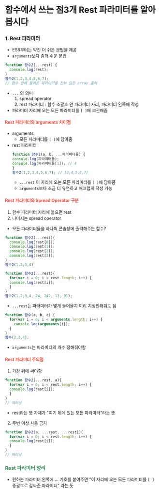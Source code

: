 함수에서 쓰는 점3개 Rest 파라미터를 알아봅시다
==
### 1. Rest 파라미터
- ES6부터는 약간 더 쉬운 문법을 제공
- `arguments`보다 좀더 쉬운 문법
```js {.line-numbers}
function 함수2(...rest) {
  console.log(rest);
}
함수2(1,2,3,4,5,6,7); 
// 함수 안에 들어온 파라미터를 전부 담은 array 출력
```
- `...` 의 의미
  1. spread operator
  2. rest 파라미터 : 함수 소괄호 안 파라미터 자리, 파라미터 왼쪽에 작성
- 파라미터 자리에 오는 모든 파라미터를 `[ ]`에 보관해줌

#### <span style="color:#f84d3a">Rest 파라미터와 arguments 차이점</span>
- arguments
  - 모든 파라미터를 `[ ]`에 담아줌
- rest 파라미터
  ```js {.line-numbers}
  function 함수2(a, b, ...파라미터들) {
  console.log(파라미터들);
  console.log(파라미터들[1]); // 4
  }
  함수2(1,2,3,4,5,6,7); // [3,4,5,6,7]
  ```
  - `...rest` 이 자리에 오는 모든 파라미터를 `[ ]`에 담아줌
  - `arguments`보다 조금 더 유연하고 매끄럽게 작성 가능

#### <span style="color:#f84d3a">Rest 파라미터와 Spread Operator 구분</span>
1. 함수 파라미터 자리에 붙으면 rest
2. 나머지는 spread operator

- 모든 파라미터들을 하나씩 콘솔창에 출력해주는 함수?
```js {.line-numbers}
function 함수2(...rest){
  console.log(rest[0]);
  console.log(rest[1]);
  console.log(rest[2]);
  console.log(rest[3]);
}
함수2(1,2,3,4)
```
```js {.line-numbers}
function 함수2(...rest){
  for(var i = 0; i < rest.length; i++) {
  console.log(rest[i]);
  }
}
함수2(1,2,3,4, 24, 242, 13, 91);
```
- `...rest`는 파라미터가 몇개 들어올지 미리 지정안해줘도 됨
```javascript {.line-numbers}
function 함수(a, b, c) {
  for(var i = 0; i < arguments.length; i++) {
    console.log(arguments[i]);
  }
}
함수(2,3,4);
```
- `arguments`는 파라미터의 개수 정해줘야함
#### <span style="color:#f84d3a">Rest 파라미터 주의점</span>
1. 가장 뒤에 써야함
```js
function 함수2(...rest, a){
  for(var i = 0; i < rest.length; i++) {
  console.log(rest[i]);
  }
}
// 에러남
```
- rest라는 뜻 자체가 "여기 뒤에 있는 모든 파라미터"라는 뜻 
2. 두번 이상 사용 금지
```js {.line-numbers}
function 함수2(a, ...rest, ...rest1){
  for(var i = 0; i < rest.length; i++) {
  console.log(rest[i]);
  }
}
// 에러남
```

### <span style="color:#348b58">Rest 파라미터 정리</span>
- 원하는 파라미터 왼쪽에 ... 기호를 붙여주면
"이 자리에 오는 모든 파라미터를 `[ ]` 중괄호로 감싸준 파라미터" 라는 뜻